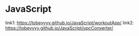 # JavaScript
link1: https://tobeyyyy.github.io/JavaScript/workoutApp/
link2: https://tobeyyyy.github.io/JavaScript/upcConverter/
